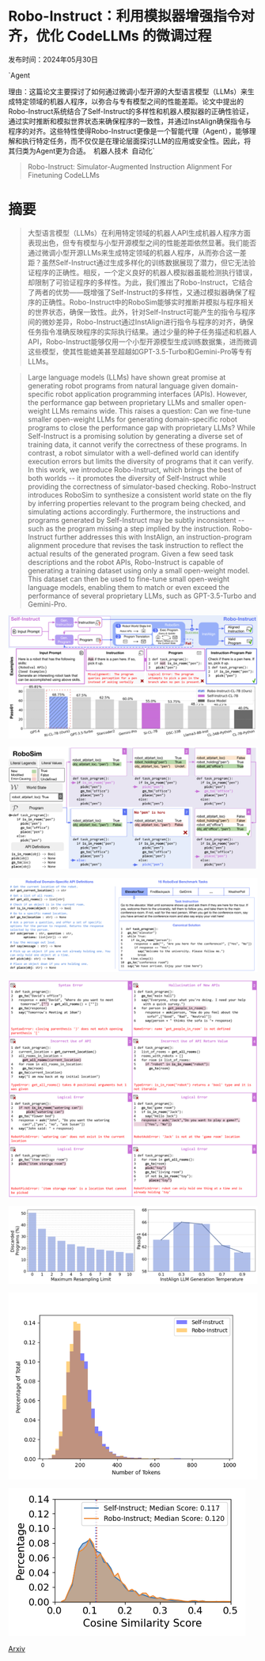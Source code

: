 # Robo-Instruct：利用模拟器增强指令对齐，优化 CodeLLMs 的微调过程

发布时间：2024年05月30日

`Agent

理由：这篇论文主要探讨了如何通过微调小型开源的大型语言模型（LLMs）来生成特定领域的机器人程序，以弥合与专有模型之间的性能差距。论文中提出的Robo-Instruct系统结合了Self-Instruct的多样性和机器人模拟器的正确性验证，通过实时推断和模拟世界状态来确保程序的一致性，并通过InstAlign确保指令与程序的对齐。这些特性使得Robo-Instruct更像是一个智能代理（Agent），能够理解和执行特定任务，而不仅仅是在理论层面探讨LLM的应用或安全性。因此，将其归类为Agent更为合适。` `机器人技术` `自动化`

> Robo-Instruct: Simulator-Augmented Instruction Alignment For Finetuning CodeLLMs

# 摘要

> 大型语言模型（LLMs）在利用特定领域的机器人API生成机器人程序方面表现出色，但专有模型与小型开源模型之间的性能差距依然显著。我们能否通过微调小型开源LLMs来生成特定领域的机器人程序，从而弥合这一差距？虽然Self-Instruct通过生成多样化的训练数据展现了潜力，但它无法验证程序的正确性。相反，一个定义良好的机器人模拟器虽能检测执行错误，却限制了可验证程序的多样性。为此，我们推出了Robo-Instruct，它结合了两者的优势——既增强了Self-Instruct的多样性，又通过模拟器确保了程序的正确性。Robo-Instruct中的RoboSim能够实时推断并模拟与程序相关的世界状态，确保一致性。此外，针对Self-Instruct可能产生的指令与程序间的微妙差异，Robo-Instruct通过InstAlign进行指令与程序的对齐，确保任务指令准确反映程序的实际执行结果。通过少量的种子任务描述和机器人API，Robo-Instruct能够仅用一个小型开源模型生成训练数据集，进而微调这些模型，使其性能媲美甚至超越如GPT-3.5-Turbo和Gemini-Pro等专有LLMs。

> Large language models (LLMs) have shown great promise at generating robot programs from natural language given domain-specific robot application programming interfaces (APIs). However, the performance gap between proprietary LLMs and smaller open-weight LLMs remains wide. This raises a question: Can we fine-tune smaller open-weight LLMs for generating domain-specific robot programs to close the performance gap with proprietary LLMs? While Self-Instruct is a promising solution by generating a diverse set of training data, it cannot verify the correctness of these programs. In contrast, a robot simulator with a well-defined world can identify execution errors but limits the diversity of programs that it can verify. In this work, we introduce Robo-Instruct, which brings the best of both worlds -- it promotes the diversity of Self-Instruct while providing the correctness of simulator-based checking. Robo-Instruct introduces RoboSim to synthesize a consistent world state on the fly by inferring properties relevant to the program being checked, and simulating actions accordingly. Furthermore, the instructions and programs generated by Self-Instruct may be subtly inconsistent -- such as the program missing a step implied by the instruction. Robo-Instruct further addresses this with InstAlign, an instruction-program alignment procedure that revises the task instruction to reflect the actual results of the generated program. Given a few seed task descriptions and the robot APIs, Robo-Instruct is capable of generating a training dataset using only a small open-weight model. This dataset can then be used to fine-tune small open-weight language models, enabling them to match or even exceed the performance of several proprietary LLMs, such as GPT-3.5-Turbo and Gemini-Pro.

![Robo-Instruct：利用模拟器增强指令对齐，优化 CodeLLMs 的微调过程](../../../paper_images/2405.20179/x1.png)

![Robo-Instruct：利用模拟器增强指令对齐，优化 CodeLLMs 的微调过程](../../../paper_images/2405.20179/x2.png)

![Robo-Instruct：利用模拟器增强指令对齐，优化 CodeLLMs 的微调过程](../../../paper_images/2405.20179/x3.png)

![Robo-Instruct：利用模拟器增强指令对齐，优化 CodeLLMs 的微调过程](../../../paper_images/2405.20179/x4.png)

![Robo-Instruct：利用模拟器增强指令对齐，优化 CodeLLMs 的微调过程](../../../paper_images/2405.20179/combined_plots.png)

![Robo-Instruct：利用模拟器增强指令对齐，优化 CodeLLMs 的微调过程](../../../paper_images/2405.20179/length_distribution.png)

![Robo-Instruct：利用模拟器增强指令对齐，优化 CodeLLMs 的微调过程](../../../paper_images/2405.20179/RE_similarity_comparison.png)

[Arxiv](https://arxiv.org/abs/2405.20179)